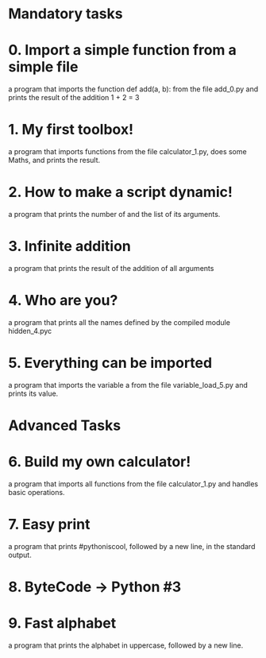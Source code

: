 <h1> Mandatory tasks </h1>

# 0. Import a simple function from a simple file
a program that imports the function def add(a, b): from the file add_0.py and prints the result of the addition 1 + 2 = 3
# 1. My first toolbox!
a program that imports functions from the file calculator_1.py, does some Maths, and prints the result.
# 2. How to make a script dynamic!
a program that prints the number of and the list of its arguments.
# 3. Infinite addition
a program that prints the result of the addition of all arguments
# 4. Who are you?
a program that prints all the names defined by the compiled module hidden_4.pyc
# 5. Everything can be imported
a program that imports the variable a from the file variable_load_5.py and prints its value.

<h1> Advanced Tasks </h1>

# 6. Build my own calculator!
a program that imports all functions from the file calculator_1.py and handles basic operations.
# 7. Easy print
a program that prints #pythoniscool, followed by a new line, in the standard output.
# 8. ByteCode -> Python #3
# 9. Fast alphabet
a program that prints the alphabet in uppercase, followed by a new line.

